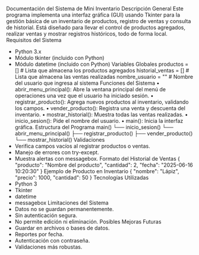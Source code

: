 Documentación del Sistema de Mini Inventario
Descripción General
Este programa implementa una interfaz gráfica (GUI) usando Tkinter para la gestión básica de un inventario de productos, registro de ventas y consulta de historial. Está diseñado para llevar el control de productos agregados, realizar ventas y mostrar registros históricos, todo de forma local.
Requisitos del Sistema
- Python 3.x
- Módulo tkinter (incluido con Python)
- Módulo datetime (incluido con Python)
Variables Globales
productos = []           # Lista que almacena los productos agregados
historial_ventas = []    # Lista que almacena las ventas realizadas
nombre_usuario = ""      # Nombre del usuario que ingresa al sistema
Funciones del Sistema
• abrir_menu_principal(): Abre la ventana principal del menú de operaciones una vez que el usuario ha iniciado sesión.
• registrar_producto(): Agrega nuevos productos al inventario, validando los campos.
• vender_producto(): Registra una venta y descuenta del inventario.
• mostrar_historial(): Muestra todas las ventas realizadas.
• inicio_sesion(): Pide el nombre del usuario.
• main(): Inicia la interfaz gráfica.
Estructura del Programa
main()
└── inicio_sesion()
    └── abrir_menu_principal()
        ├── registrar_producto()
        ├── vender_producto()
        └── mostrar_historial()
Validaciones
- Verifica campos vacíos al registrar productos o ventas.
- Manejo de errores con try-except.
- Muestra alertas con messagebox.
Formato del Historial de Ventas
{
  "producto": "Nombre del producto",
  "cantidad": 2,
  "fecha": "2025-06-16 10:20:30"
}
Ejemplo de Producto en Inventario
{
  "nombre": "Lápiz",
  "precio": 1000,
  "cantidad": 50
}
Tecnologías Utilizadas
- Python 3
- Tkinter
- datetime
- messagebox
Limitaciones del Sistema
- Datos no se guardan permanentemente.
- Sin autenticación segura.
- No permite edición ni eliminación.
Posibles Mejoras Futuras
- Guardar en archivos o bases de datos.
- Reportes por fecha.
- Autenticación con contraseña.
- Validaciones más robustas.
